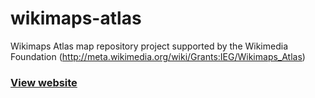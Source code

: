 wikimaps-atlas
==============

Wikimaps Atlas map repository project supported by the Wikimedia Foundation (http://meta.wikimedia.org/wiki/Grants:IEG/Wikimaps_Atlas)

### [View website](http://wikimapsatlas.github.io)
